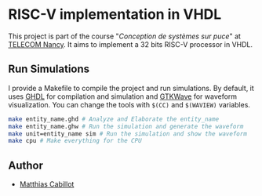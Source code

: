 # RISC-V implementation in VHDL
This project is part of the course "*Conception de systèmes sur puce*" at [TELECOM Nancy](https://telecomnancy.univ-lorraine.fr/).
It aims to implement a 32 bits RISC-V processor in VHDL.

## Run Simulations
I provide a Makefile to compile the project and run simulations.
By default, it uses [GHDL](https://ghdl.github.io/ghdl/) for compilation and simulation and [GTKWave](https://gtkwave.sourceforge.net/) for waveform visualization.
You can change the tools with `$(CC)` and `$(WAVIEW)` variables.
```sh
make entity_name.ghd # Analyze and Elaborate the entity_name
make entity_name.ghw # Run the simulation and generate the waveform
make unit=entity_name sim # Run the simulation and show the waveform
make cpu # Make everything for the CPU
```

## Author
- [Matthias Cabillot](mailto:matthias.cabillot@telecomnancy.net)
